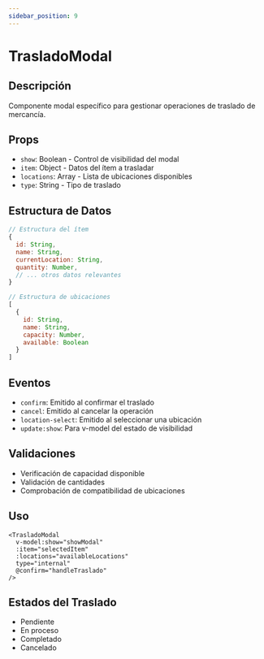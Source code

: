 ```yaml
---
sidebar_position: 9
---
```


# TrasladoModal

## Descripción
Componente modal específico para gestionar operaciones de traslado de mercancía.

## Props
- `show`: Boolean - Control de visibilidad del modal
- `item`: Object - Datos del ítem a trasladar
- `locations`: Array - Lista de ubicaciones disponibles
- `type`: String - Tipo de traslado

## Estructura de Datos
```js
// Estructura del ítem
{
  id: String,
  name: String,
  currentLocation: String,
  quantity: Number,
  // ... otros datos relevantes
}

// Estructura de ubicaciones
[
  {
    id: String,
    name: String,
    capacity: Number,
    available: Boolean
  }
]
```

## Eventos
- `confirm`: Emitido al confirmar el traslado
- `cancel`: Emitido al cancelar la operación
- `location-select`: Emitido al seleccionar una ubicación
- `update:show`: Para v-model del estado de visibilidad

## Validaciones
- Verificación de capacidad disponible
- Validación de cantidades
- Comprobación de compatibilidad de ubicaciones

## Uso
```vue
<TrasladoModal
  v-model:show="showModal"
  :item="selectedItem"
  :locations="availableLocations"
  type="internal"
  @confirm="handleTraslado"
/>
```

## Estados del Traslado
- Pendiente
- En proceso
- Completado
- Cancelado